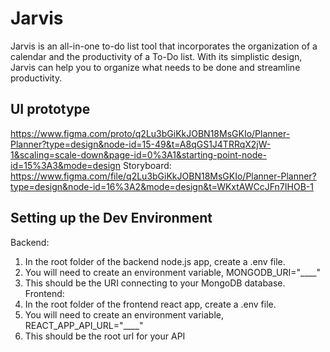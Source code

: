 # Jarvis

Jarvis is an all-in-one to-do list tool that incorporates the organization of a calendar and the productivity of a To-Do list. With its simplistic design, Jarvis can help you to organize what needs to be done and streamline productivity.

## UI prototype
https://www.figma.com/proto/q2Lu3bGiKkJOBN18MsGKIo/Planner-Planner?type=design&node-id=15-49&t=A8qGS1J4TRRqX2jW-1&scaling=scale-down&page-id=0%3A1&starting-point-node-id=15%3A3&mode=design 
Storyboard: https://www.figma.com/file/q2Lu3bGiKkJOBN18MsGKIo/Planner-Planner?type=design&node-id=16%3A2&mode=design&t=WKxtAWCcJFn7IHOB-1

## Setting up the Dev Environment
Backend:
1. In the root folder of the backend node.js app, create a .env file.
2. You will need to create an environment variable, MONGODB_URI="____"
3. This should be the URI connecting to your MongoDB database.
Frontend:
1. In the root folder of the frontend react app, create a .env file.
2. You will need to create an environment variable, REACT_APP_API_URL="____"
3. This should be the root url for your API


